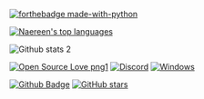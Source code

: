 [![forthebadge made-with-python](http://ForTheBadge.com/images/badges/made-with-python.svg)](https://www.python.org/)

[![Naereen's top languages](https://github-readme-stats.vercel.app/api/top-langs/?username=CyberTalex&theme=blue-green)](https://github.com/anuraghazra/github-readme-stats)

<!--
**CyberTalex/CyberTalex** is a ✨ _special_ ✨ repository because its `README.md` (this file) appears on your GitHub profile.

Here are some ideas to get you started:

- 🔭 I’m currently working on ...
- 🌱 I’m currently learning ...
- 👯 I’m looking to collaborate on ...
- 🤔 I’m looking for help with ...
- 💬 Ask me about ...
- 📫 How to reach me: ...
- 😄 Pronouns: ...
- ⚡ Fun fact: ...
--> 
![Github stats 2](https://github-readme-stats.vercel.app/api?username=CyberTalex&show_icons=true&theme=radical)

[![Open Source Love png1](https://badges.frapsoft.com/os/v1/open-source.png?v=103)](https://github.com/ellerbrock/open-source-badges/) [![Discord](https://img.shields.io/discord/591914197219016707.svg?label=&logo=discord&logoColor=ffffff&color=7389D8&labelColor=6A7EC2)](https://discord.gg/vpEv3HJ) [![Windows](https://svgshare.com/i/ZhY.svg)](https://svgshare.com/i/ZhY.svg)

[![Github Badge](https://img.shields.io/badge/-Github-000?style=quare&labelColor=000&logo=Github&logoColor=white&link=link)](https://github.com/CyberTalex) [![GitHub stars](https://img.shields.io/github/stars/Naereen/StrapDown.js.svg?style=social&label=Star&maxAge=2592000)](https://github.com/CyberTalex)
